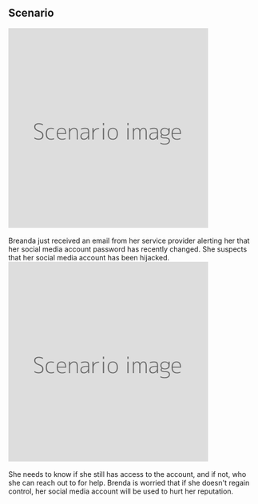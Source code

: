 ## Scenario
![](scenario.png)

Breanda just received an email from her service provider alerting her that her social media account password has recently changed. She suspects that her social media account has been hijacked.
<br>
![](scenario.png)

She needs to know if she still has access to the account, and if not, who she can reach out to for help. Brenda is worried that if she doesn't regain control, her social media account will be used to hurt her reputation.

